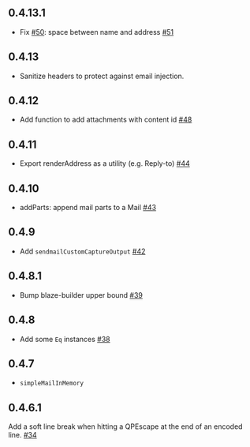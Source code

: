 ## 0.4.13.1

* Fix [#50](https://github.com/snoyberg/mime-mail/issues/50): space between name and address [#51](https://github.com/snoyberg/mime-mail/pull/51)

## 0.4.13

* Sanitize headers to protect against email injection.

## 0.4.12

* Add function to add attachments with content id [#48](https://github.com/snoyberg/mime-mail/pull/48)

## 0.4.11

* Export renderAddress as a utility (e.g. Reply-to) [#44](https://github.com/snoyberg/mime-mail/pull/44)

## 0.4.10

* addParts: append mail parts to a Mail [#43](https://github.com/snoyberg/mime-mail/pull/43)

## 0.4.9

* Add `sendmailCustomCaptureOutput` [#42](https://github.com/snoyberg/mime-mail/pull/42)

## 0.4.8.1

* Bump blaze-builder upper bound [#39](https://github.com/snoyberg/mime-mail/pull/39)

## 0.4.8

* Add some `Eq` instances [#38](https://github.com/snoyberg/mime-mail/pull/38)

## 0.4.7

* `simpleMailInMemory`

## 0.4.6.1

Add a soft line break when hitting a QPEscape at the end of an encoded line. [#34](https://github.com/snoyberg/mime-mail/pull/34)

